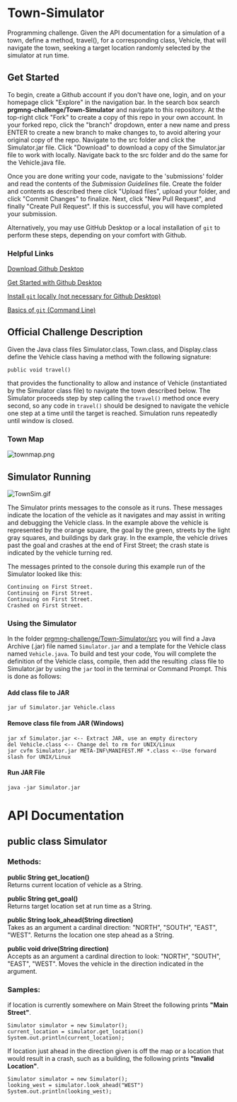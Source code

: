 # Town-Simulator
Programming challenge. Given the API documentation for a simulation of a town, define a method, travel(), for a corresponding class,
Vehicle, that will navigate the town, seeking a target location randomly selected by the simulator at run time.

## Get Started
To begin, create a Github account if you don't have one, login, and on your homepage click "Explore" in the navigation bar. In the
search box search 
**prgmng-challenge/Town-Simulator** and navigate to this repository. At the top-right click "Fork" to create a copy of this repo in 
your own account. In your forked repo, click the "branch" dropdown, enter a new name and press ENTER to create a new branch to make 
changes to, to avoid altering your original copy of the repo. Navigate to the src folder and click the Simulator.jar file. Click 
"Download" to download a copy of the Simulator.jar file to work with locally. Navigate back to the src folder and do the same for the 
Vehicle.java file. 

Once you are done writing your code, navigate to the 'submissions' folder and read the contents of the _Submission Guidelines_ file. 
Create the folder and contents as described there click "Upload files", upload your folder, and click "Commit Changes" to finalize. 
Next, click "New Pull Request", and finally "Create Pull Request". If this is successful, you will have completed your submission.

Alternatively, you may use GitHub Desktop or a local installation of ```git``` to perform these steps, depending on your comfort with
Github.

### Helpful Links
[Download Github Desktop](https://desktop.github.com/)

[Get Started with Github Desktop](https://help.github.com/en/desktop/getting-started-with-github-desktop)

[Install ```git``` locally (not necessary for Github Desktop)](https://git-scm.com/downloads)

[Basics of ```git``` (Command Line)](https://git-scm.com/book/en/v2/Git-Basics-Getting-a-Git-Repository)

## Official Challenge Description
Given the Java class files Simulator.class, Town.class, and Display.class define the Vehicle class having a method with
the following signature: 

```public void travel()```

that provides the functionality to allow and instance of Vehicle (instantiated by the Simulator class file) to navigate the town 
described below. The Simulator proceeds step by step calling the ```travel()``` method once every second, so any code in ```travel()```
should be designed to navigate the vehicle one step at a time until the target is reached. Simulation runs repeatedly until window is 
closed.

### Town Map

![townmap.png](townmap.png)

## Simulator Running

![TownSim.gif](TownSim.gif)

The Simulator prints messages to the console as it runs. These messages indicate the location of the vehicle as it navigates and 
may assist in writing and debugging the Vehicle class. In the example above the vehicle is represented by the orange square, the goal
by the green, streets by the light gray squares, and buildings by dark gray. In the example, the vehicle drives past the goal and 
crashes at the end of First Street; the crash state is indicated by the vehicle turning red.

The messages printed to the console during this example run of the Simulator looked like this:
```
Continuing on First Street.
Continuing on First Street.
Continuing on First Street.
Crashed on First Street.
```

### Using the Simulator
In the folder [prgmng-challenge/Town-Simulator/src](src/) you will find a Java Archive (.jar) file named ```Simulator.jar``` and a template
for the Vehicle class named ```Vehicle.java```. To build and test your code, You will complete the definition of the Vehicle class, 
compile, then add the resulting .class file to Simulator.jar by using the ```jar``` tool in the terminal or Command Prompt. This 
is done as follows:

#### Add class file to JAR
```jar uf Simulator.jar Vehicle.class```

#### Remove class file from JAR (Windows)
```
jar xf Simulator.jar <-- Extract JAR, use an empty directory
del Vehicle.class <-- Change del to rm for UNIX/Linux
jar cvfm Simulator.jar META-INF\MANIFEST.MF *.class <--Use forward slash for UNIX/Linux
```

#### Run JAR File
```
java -jar Simulator.jar
```

# API Documentation
## public class Simulator
### Methods:
**public String get_location()**<br/>
  Returns current location of vehicle as a String.<br/>
  
**public String get_goal()**<br/>
  Returns target location set at run time as a String.<br/>
  
**public String look_ahead(String direction)**<br/>
  Takes as an argument a cardinal direction: "NORTH", "SOUTH", "EAST", "WEST". Returns the location one step ahead as a String.<br/>
  
**public void drive(String direction)**<br/>
  Accepts as an argument a cardinal direction to look: "NORTH", "SOUTH", "EAST", "WEST". Moves the vehicle in the direction indicated in the 
  argument.<br/>
  
### Samples:

if location is currently somewhere on Main Street the following prints **"Main Street"**.
```
Simulator simulator = new Simulator();
current_location = simulator.get_location()
System.out.println(current_location); 
```
If location just ahead in the direction given is off the map or a location that would result in a crash, such as a building, 
the following prints **"Invalid Location"**.
```
Simulator simulator = new Simulator();
looking_west = simulator.look_ahead("WEST")
System.out.println(looking_west); 
```

